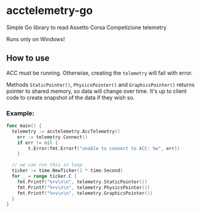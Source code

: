 # acctelemetry-go
Simple Go library to read Assetto Corsa Competizione telemetry

Runs only on Windows!

## How to use

ACC must be running. Otherwise, creating the `telemetry` will fail with error.

Methods `StaticPointer()`, `PhysicsPointer()` and `GraphicsPointer()` returns pointer to shared memory, so data will change over time. It's up to client code to create snapshot of the data if they wish so.

### Example:
```go
func main() {
  telemetry := acctelemetry.AccTelemetry()
	err := telemetry.Connect()
	if err != nil {
		t.Error(fmt.Errorf("unable to connect to ACC: %w", err))
	}

  // we can run this in loop
  ticker := time.NewTicker(1 * time.Second)
  for _ = range ticker.C {
    fmt.Printf("%+v\n\n", telemetry.StaticPointer())
    fmt.Printf("%+v\n\n", telemetry.PhysicsPointer())
    fmt.Printf("%+v\n\n", telemetry.GraphicsPointer())
  }
}
```
